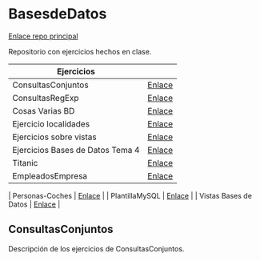 # BasesdeDatos

[Enlace repo principal](https://github.com/MateoCarballo/Principal)

Repositorio con ejercicios hechos en clase.

| Ejercicios                   |                                       |
|------------------------------|---------------------------------------|
| ConsultasConjuntos           | [Enlace](./ConsultasConjuntos/)        |
| ConsultasRegExp              | [Enlace](./Consultas-regexp--like/)    |
| Cosas Varias BD              | [Enlace](./Cosas-Varias-20BD/)       |
| Ejercicio localidades        | [Enlace](./Ejercicio-localidades-provincias-comunidades/) |
| Ejercicios sobre vistas      | [Enlace](./Ejercicios%20sobre%20vistas/) |
| Ejercicios Bases de Datos Tema 4 | [Enlace](./Ej-Tema-4/)                 |
| Titanic                      | [Enlace](./Titanic/)                   |
| EmpleadosEmpresa             | [Enlace](./EmpleadosEmpresa/)          |

| Personas-Coches              | [Enlace](./Personas-Coches/)           |
| PlantillaMySQL               | [Enlace](./PlantillaMySQL/)            |
| Vistas Bases de Datos        | [Enlace](./Vistas/)                    |



## ConsultasConjuntos

Descripción de los ejercicios de ConsultasConjuntos.

<!--TODO 
Dividir el repo por trimestres
>
